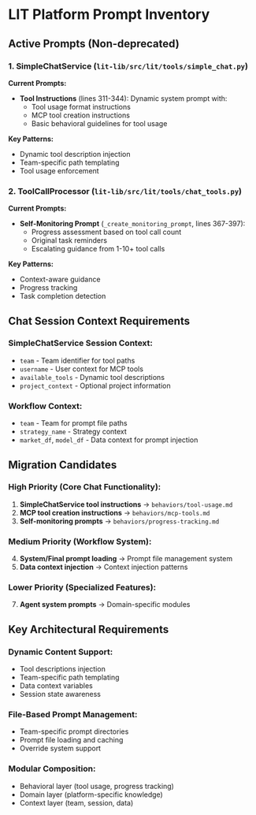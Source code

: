 # LIT Platform Prompt Inventory

## Active Prompts (Non-deprecated)

### 1. SimpleChatService (`lit-lib/src/lit/tools/simple_chat.py`)

**Current Prompts:**
- **Tool Instructions** (lines 311-344): Dynamic system prompt with:
  - Tool usage format instructions
  - MCP tool creation instructions  
  - Basic behavioral guidelines for tool usage

**Key Patterns:**
- Dynamic tool description injection
- Team-specific path templating
- Tool usage enforcement

### 2. ToolCallProcessor (`lit-lib/src/lit/tools/chat_tools.py`)

**Current Prompts:**
- **Self-Monitoring Prompt** (`_create_monitoring_prompt`, lines 367-397):
  - Progress assessment based on tool call count
  - Original task reminders
  - Escalating guidance from 1-10+ tool calls

**Key Patterns:**
- Context-aware guidance
- Progress tracking
- Task completion detection

## Chat Session Context Requirements

### SimpleChatService Session Context:
- `team` - Team identifier for tool paths
- `username` - User context for MCP tools  
- `available_tools` - Dynamic tool descriptions
- `project_context` - Optional project information

### Workflow Context:
- `team` - Team for prompt file paths
- `strategy_name` - Strategy context
- `market_df`, `model_df` - Data context for prompt injection

## Migration Candidates

### High Priority (Core Chat Functionality):
1. **SimpleChatService tool instructions** → `behaviors/tool-usage.md`
2. **MCP tool creation instructions** → `behaviors/mcp-tools.md` 
3. **Self-monitoring prompts** → `behaviors/progress-tracking.md`

### Medium Priority (Workflow System):
4. **System/Final prompt loading** → Prompt file management system
5. **Data context injection** → Context injection patterns

### Lower Priority (Specialized Features):
7. **Agent system prompts** → Domain-specific modules

## Key Architectural Requirements

### Dynamic Content Support:
- Tool descriptions injection
- Team-specific path templating
- Data context variables
- Session state awareness

### File-Based Prompt Management:
- Team-specific prompt directories
- Prompt file loading and caching
- Override system support

### Modular Composition:
- Behavioral layer (tool usage, progress tracking)
- Domain layer (platform-specific knowledge)
- Context layer (team, session, data)
